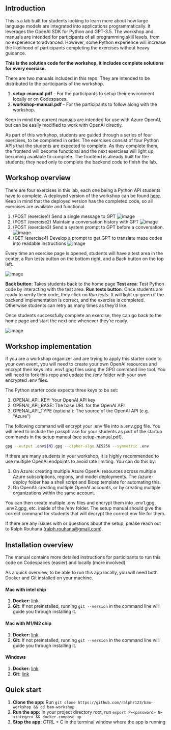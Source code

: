 ## Introduction

This is a lab built for students looking to learn more about how large language models are integrated into applications programmatically. It leverages the OpenAI SDK for Python and GPT-3.5. The workshop and manuals are intended for participants of all programming skill levels, from no experience to advanced. However, some Python experience will increase the likelihood of participants completing the exercises without heavy guidance.

**This is the solution code for the workshop, it includes complete solutions for every exercise.**

There are two manuals included in this repo. They are intended to be distributed to the participants of the workshop.

1. **setup-manual.pdf** - For the participants to setup their environment locally or on Codespaces.
2. **workshop-manual.pdf** - For the participants to follow along with the workshop.

Keep in mind the current manuals are intended for use with Azure OpenAI, but can be easily modified to work with OpenAI directly.

As part of this workshop, students are guided through a series of four exercises, to be completed in order. The exercises consist of four Python APIs that the students are expected to complete. As they complete them, the frontend will become functional and the next exercises will light up, becoming available to complete. The frontend is already built for the students; they need only to complete the backend code to finish the lab.

## Workshop overview

There are four exercises in this lab, each one being a Python API students have to complete. A deployed version of the workshop can be found [here](https://gray-beach-052df4810.3.azurestaticapps.net/). Keep in mind that the deployed version has the completed code, so all exercises are available and functional.

1. (POST /exercise1) Send a single message to GPT
   ![image](https://github.com/ralphr123/bex-workshop-sol/assets/29685125/68762092-cb31-4f8d-9c4e-6af631de38e1)
2. (POST /exercise2) Maintain a conversation history with GPT
   ![image](https://github.com/ralphr123/bex-workshop-sol/assets/29685125/d80bf9e8-16f0-41eb-a814-5fff6d365349)
3. (POST /exercise3) Send a system prompt to GPT before a conversation.
   ![image](https://github.com/ralphr123/bex-workshop-sol/assets/29685125/6692d283-bc19-44c6-ae06-4db07989af78)
4. (GET /exercise4) Develop a prompt to get GPT to translate maze codes into readable instructions
   ![image](https://github.com/ralphr123/bex-workshop-sol/assets/29685125/391f964f-5def-4f4a-b2c6-2ee84553f62e)

Every time an exercise page is opened, students will have a test area in the center, a Run tests button on the bottom right, and a Back button on the top left.

![image](https://github.com/ralphr123/bex-workshop-sol/assets/29685125/87f83a6a-bd4f-4f6e-a39f-ee9d8a8fa882)

**Back button**: Takes students back to the home page
**Test area**: Test Python code by interacting with the test area.
**Run tests button**: Once students are ready to verify their code, they click on _Run tests_. It will light up green if the backend implementation is correct, and the exercise is completed. Otherwise students can retry as many times as they’d like.

Once students successfully complete an exercise, they can go back to the home page and start the next one whenever they’re ready.

![image](https://github.com/ralphr123/bex-workshop-sol/assets/29685125/920ecebd-ba6d-4dab-a502-a1210b4fbb18)

## Workshop implementation

If you are a workshop organizer and are trying to apply this starter code to your own event, you will need to create your own OpenAI resources and encrypt their keys into .env1.gpg files using the GPG command line tool. You will need to fork this repo and update the /env folder with your own encrypted .env files.

The Python starter code expects three keys to be set:

1. OPENAI_API_KEY: Your OpenAI API key
2. OPENAI_API_BASE: The base URL for the OpenAI API
3. OPENAI_API_TYPE (optional): The source of the OpenAI API (e.g. "Azure")

The following command will encrypt your .env file into a .env.gpg file. You will need to include the passphrase for your students as part of the startup commands in the setup manual (see setup-manual.pdf).

```bash
gpg --output .env${N}.gpg --cipher-algo AES256 --symmetric .env
```

If there are many students in your workshop, it is highly recommended to use multiple OpenAI endpoints to avoid rate limiting. You can do this by:

1. On Azure: creating multiple Azure OpenAI resources across multiple Azure subscriptions, regions, and model deployments. The /azure-deploy folder has a shell script and Bicep template for automating this.
2. On OpenAI: creating multiple OpenAI accounts, or by creating multiple organizations within the same account.

You can then create multiple .env files and encrypt them into .env1.gpg, .env2.gpg, etc. inside of the /env folder. The setup manual should give the correct command for students that will decrypt the correct env file for them.

If there are any issues with or questions about the setup, please reach out to Ralph Rouhana (ralph.rouhana@gmail.com).

## Installation overview

The manual contains more detailed instructions for participants to run this code on Codespaces (easier) and locally (more involved).

As a quick overview, to be able to run this app locally, you will need both Docker and Git installed on your machine.

#### Mac with intel chip

1. **Docker:** [link](https://desktop.docker.com/mac/main/amd64/Docker.dmg?utm_source=docker&utm_medium=webreferral&utm_campaign=docs-driven-download-mac-amd64)
2. **Git:** If not preinstalled, running `git --version` in the command line will guide you through installing it.

#### Mac with M1/M2 chip

1. **Docker:** [link](https://desktop.docker.com/mac/main/arm64/Docker.dmg?utm_source=docker&utm_medium=webreferral&utm_campaign=docs-driven-download-mac-arm64)
2. **Git:** If not preinstalled, running `git --version` in the command line will guide you through installing it.

#### Windows

1. **Docker:** [link](https://desktop.docker.com/win/main/amd64/Docker%20Desktop%20Installer.exe)
2. **Git:** [link](https://github.com/git-for-windows/git/releases/download/v2.41.0.windows.1/Git-2.41.0-32-bit.exe)

## Quick start

1. **Clone the app:** Run `git clone https://github.com/ralphr123/bam-workshop && cd bam-workshop`
2. **Run the app:** In your project directory root, run `export P=<password> N=<integer> && docker-compose up`
3. **Stop the app:** CTRL + C in the terminal window where the app is running
